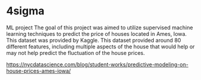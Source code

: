 # 4sigma
ML project
The goal of this project was aimed to utilize supervised machine learning techniques to predict the price of houses located in Ames, Iowa. This dataset was provided by Kaggle. This dataset provided around 80 different features, including multiple aspects of the house that would help or may not help predict the fluctuation of the house prices.

https://nycdatascience.com/blog/student-works/predictive-modeling-on-house-prices-ames-iowa/
